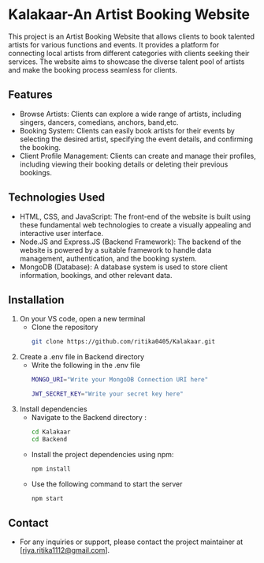 # Kalakaar-An Artist Booking Website
This project is an Artist Booking Website that allows clients to book talented artists for various functions and events. It provides a platform for connecting local artists from different categories with clients seeking their services. The website aims to showcase the diverse talent pool of artists and make the booking process seamless for clients.
## Features
* Browse Artists: Clients can explore a wide range of artists, including singers, dancers, comedians, anchors, band,etc. 
* Booking System: Clients can easily book artists for their events by selecting the desired artist, specifying the event details, and confirming the booking. 
* Client Profile Management: Clients can create and manage their profiles, including viewing their booking details or deleting their previous bookings.
## Technologies Used
* HTML, CSS, and JavaScript: The front-end of the website is built using these fundamental web technologies to create a visually appealing and interactive user interface.
* Node.JS and Express.JS (Backend Framework): The backend of the website is powered by a suitable framework to handle data management, authentication, and the booking system.
* MongoDB (Database): A database system is used to store client information, bookings, and other relevant data.
## Installation
1. On your VS code, open a new terminal
   - Clone the repository 
      ```sh
     git clone https://github.com/ritika0405/Kalakaar.git
     ```
2.  Create a .env file in Backend directory
    - Write the following in the .env file
       ```sh
      MONGO_URI="Write your MongoDB Connection URI here"
      ```
       ```sh
      JWT_SECRET_KEY="Write your secret key here"
      ```
3. Install dependencies
   - Navigate to the Backend directory :
      ```bash
     cd Kalakaar
     cd Backend
     ```
   - Install the project dependencies using npm:
     ```bash
     npm install
     ```
   - Use the following command to start the server
      ```bash
     npm start
     ```
## Contact
- For any inquiries or support, please contact the project maintainer at [riya.ritika1112@gmail.com].